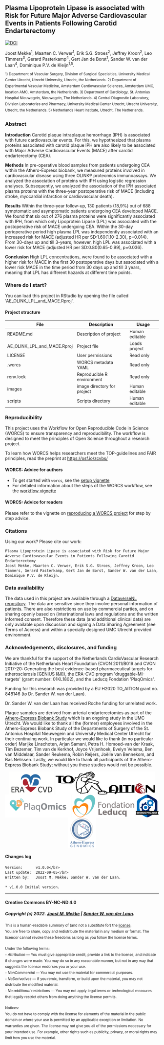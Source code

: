 ## Plasma Lipoprotein Lipase is associated with Risk for Future Major Adverse Cardiovascular Events in Patients Following Carotid Endarterectomy
[![DOI](https://zenodo.org/badge/531882977.svg)](https://zenodo.org/badge/latestdoi/531882977)

<!-- Please add a brief introduction to explain what the project is about    -->
Joost Mekke<sup>1</sup>, Maarten C. Verwer<sup>1</sup>, Erik S.G. Stroes<sup>2</sup>, Jeffrey Kroon<sup>2</sup>, Leo Timmers<sup>3</sup>, Gerard Pasterkamp<sup>4</sup>, Gert Jan de Borst<sup>1</sup>, Sander W. van der Laan<sup>4</sup>, Dominique P.V. de Kleijn<sup>1,5</sup>.
    
<sup>1) Department of Vascular Surgery, Division of Surgical Specialties, University Medical Center Utrecht, Utrecht University, Utrecht, the Netherlands. 2) Department of Experimental Vascular Medicine, Amsterdam Cardiovascular Sciences, Amsterdam UMC, location AMC, Amsterdam, the Netherlands. 3) Department of Cardiology, St. Antonius Hospital Nieuwegein, Nieuwegein, The Netherlands. 4) Central Diagnostic Laboratory, Division Laboratories and Pharmacy, University Medical Center Utrecht, Utrecht University, Utrecht, the Netherlands. 5) Netherlands Heart Institute, Utrecht, The Netherlands.</sup>

### Abstract

**Introduction** Carotid plaque intraplaque hemorrhage (IPH) is associated with future cardiovascular events. For this, we hypothesized that plasma proteins associated with carotid plaque IPH are also likely to be associated with Major Adverse Cardiovascular Events (MACE) after carotid endarterectomy (CEA).

**Methods** In pre-operative blood samples from patients undergoing CEA within the Athero-Express biobank, we measured proteins involved in cardiovascular disease using three OLINK® proteomics immunoassays. We analyzed the association of proteins with IPH using logistic regression analyses. Subsequently, we analyzed the association of the IPH associated plasma proteins with the three-year postoperative risk of MACE (including stroke, myocardial infarction or cardiovascular death).

**Results** Within the three-year follow-up, 130 patients (18,9%) out of 688 symptomatic and asymptomatic patients undergoing CEA developed MACE. We found that six out of 276 plasma proteins were significantly associated with IPH, from which only Lipoprotein Lipase (LPL) was associated with the postoperative risk of MACE undergoing CEA. Within the 30-day perioperative period high plasma LPL was independently associated with an increased risk for MACE (adjusted HR per SD:1.60(1.10-2.30), p=0.014). From 30-days up and till 3-years, however, high LPL was associated with a lower risk for MACE (adjusted HR per SD:0.80(0.65-0.99), p=0.036).

**Conclusion** High LPL concentrations, were found to be associated with a higher risk for MACE in the first 30 postoperative days but associated with a lower risk MACE in the time period from 30 days up and till 3 years, meaning that LPL has different hazards at different time points. 


### Where do I start?

You can load this project in RStudio by opening the file called 'AE_OLINK_LPL_and_MACE.Rproj'.

#### Project structure

<!--  You can add rows to this table, using "|" to separate columns.         -->
File                        | Description                 | Usage         
--------------------------- | --------------------------- | --------------
README.md                   | Description of project      | Human editable
AE_OLINK_LPL_and_MACE.Rproj | Project file                | Loads project 
LICENSE                     | User permissions            | Read only     
.worcs                      | WORCS metadata YAML         | Read only     
renv.lock                   | Reproducible R environment  | Read only     
images                      | image directory for project | Human editable
scripts                     | Scripts directory           | Human editable


<!--  You can consider adding the following to this file:                    -->
<!--  * A citation reference for your project                                -->
<!--  * Contact information for questions/comments                           -->
<!--  * How people can offer to contribute to the project                    -->
<!--  * A contributor code of conduct, https://www.contributor-covenant.org/ -->

### Reproducibility

This project uses the Workflow for Open Reproducible Code in Science (WORCS) to
ensure transparency and reproducibility. The workflow is designed to meet the
principles of Open Science throughout a research project. 

To learn how WORCS helps researchers meet the TOP-guidelines and FAIR principles,
read the preprint at https://osf.io/zcvbs/

#### WORCS: Advice for authors

* To get started with `worcs`, see the [setup vignette](https://cjvanlissa.github.io/worcs/articles/setup.html)
* For detailed information about the steps of the WORCS workflow, see the [workflow vignette](https://cjvanlissa.github.io/worcs/articles/workflow.html)

#### WORCS: Advice for readers

Please refer to the vignette on [reproducing a WORCS project]() for step by step advice.
<!-- If your project deviates from the steps outlined in the vignette on     -->
<!-- reproducing a WORCS project, please provide your own advice for         -->
<!-- readers here.                                                           -->

### Citations

Using our work? Please cite our work:

    Plasma Lipoprotein Lipase is associated with Risk for Future Major Adverse Cardiovascular Events in Patients Following Carotid Endarterectomy
    Joost Mekke, Maarten C. Verwer, Erik S.G. Stroes, Jeffrey Kroon, Leo Timmers, Gerard Pasterkamp, Gert Jan de Borst, Sander W. van der Laan, Dominique P.V. de Kleijn.
<!--    medRxiv 2022.05.02.22273844; doi: https://doi.org/10.1101/2022.05.02.22273844 -->


### Data availability

The data used in this project are available through a [DataverseNL repository](https://dataverse.nl/dataset.xhtml?persistentId=doi:10.34894/S8PXOJ "Replication Data for: Plasma Lipoprotein Lipase is associated with Risk for Future Major Adverse Cardiovascular Events in Patients Following Carotid Endarterectomy"). The data are sensitive since they involve personal information of patients. There are also restrictions on use by commercial parties, and on sharing openly based on (inter)national laws and regulations and the written informed consent. Therefore these data (and additional clinical data) are only available upon discussion and signing a Data Sharing Agreement (see Terms of Access) and within a specially designed UMC Utrecht provided environment. 

### Acknowledgements, disclosures, and funding

We are thankful for the support of the Netherlands CardioVascular Research Initiative of the Netherlands Heart Foundation (CVON 2011/B019 and CVON 2017-20: Generating the best evidence-based pharmaceutical targets for atherosclerosis [GENIUS I&II]), the ERA-CVD program 'druggable-MI-targets' (grant number: 01KL1802), and the Leducq Fondation 'PlaqOmics'.

Funding for this research was provided by a EU H2020 TO_AITION grant no. 848146 (to Dr. Sander W. van der Laan).

Dr. Sander W. van der Laan has received Roche funding for unrelated work.

Plaque samples are derived from arterial endarterectomies as part of the [Athero-Express Biobank Study](https://doi.org/10.1007/s10564-004-2304-6) which is an ongoing study in the UMC Utrecht. We would like to thank all the (former) employees involved in the Athero-Express Biobank Study of the Departments of Surgery of the St. Antonius Hospital Nieuwegein and University Medical Center Utrecht for their continuing work. In particular we would like to thank (in no particular order) Marijke Linschoten, Arjan Samani, Petra H. Homoed-van der Kraak, Tim Bezemer, Tim van de Kerkhof, Joyce Vrijenhoek, Evelyn Velema, Ben van Middelaar, Sander Reukema, Robin Reijers, Joëlle van Bennekom, and Bas Nelissen. Lastly, we would like to thank all participants of the Athero-Express Biobank Study; without you these studies would not be possible.

<center><a href='https://www.era-cvd.eu'><img src="images/ERA_CVD_Logo_CMYK.png" align="center" height="75"/></a> <a href='https://www.to-aition.eu'><img src="images/to_aition.png" align="center" height="75"/></a> <a href='https://www.plaqomics.com'><img src="images/leducq-logo-large.png" align="center" height="75"/></a> <a href='https://www.fondationleducq.org'><img src="images/leducq-logo-small.png" align="center" height="75"/></a> <a href='https://osf.io/zcvbs/'><img src="images/worcs_icon.png" align="center" height="75"/></a> <a href='https://doi.org/10.1007/s10564-004-2304-6'><img src="images/AE_Genomics_2010.png" align="center" height="100"/></a></center>

#### Changes log

    Version:      v1.0.0</br>
    Last update:  2022-09-05</br>
    Written by:   Joost M. Mekke; Sander W. van der Laan.
        
    * v1.0.0 Initial version.

------------------------------------------------------------------------

#### Creative Commons BY-NC-ND 4.0

##### Copyright (c) 2022. [Joost M. Mekke](https://github.com/jmekke) \| [Sander W. van der Laan](https://github.com/swvanderlaan).

<sup>This is a human-readable summary of (and not a substitute for) the [license](LICENSE). </sup>
</br>
<sup>You are free to share, copy and redistribute the material in any medium or format. The licencor cannot revoke these freedoms as long as you follow the license terms.</br></sup>
</br>
<sup>Under the following terms: </br></sup>
<sup><em>- Attribution</em> — You must give appropriate credit, provide a link to the license, and indicate if changes were made. You may do so in any reasonable manner, but not in any way that suggests the licensor endorses you or your use.</br></sup>
<sup><em>- NonCommercial</em> — You may not use the material for commercial purposes.</br></sup>
<sup><em>- NoDerivatives</em> — If you remix, transform, or build upon the material, you may not distribute the modified material.</br></sup>
<sup><em>- No additional</em> restrictions — You may not apply legal terms or technological measures that legally restrict others from doing anything the license permits.</br></sup>
</br></sup>
<sup>Notices: </br></sup>
<sup>You do not have to comply with the license for elements of the material in the public domain or where your use is permitted by an applicable exception or limitation.
No warranties are given. The license may not give you all of the permissions necessary for your intended use. For example, other rights such as publicity, privacy, or moral rights may limit how you use the material.</sup>

